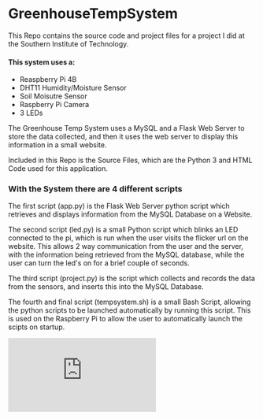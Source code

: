 <h1> GreenhouseTempSystem</h1>
<p>
This Repo contains the source code and project files for a project I did at the Southern Institute of Technology.
</p>
<h4>This system uses a:</h4>
<ul><li> Reaspberry Pi 4B</li>
 <li>DHT11 Humidity/Moisture Sensor</li>
 <li>Soil Moisutre Sensor</li>
 <li>Raspberry Pi Camera</li>
 <Li>3 LEDs</li></ul>
<p>
The Greenhouse Temp System uses a MySQL and a Flask Web Server to store the data collected, and then it uses
the web server to display this information in a small website.

Included in this Repo is the Source Files, which are the Python 3 and HTML Code used for this application.
</p>
<h3>With the System there are 4 different scripts</h3>

<p>
The first script (app.py) is the Flask Web Server python script which retrieves and displays information from the MySQL Database on a Website.
</p>
<p>
The second script (led.py) is a small Python script which blinks an LED connected to the pi, which is run when the user visits the flicker url on the website. This allows 2 way communication from the user and the server, with the information being retrieved from the MySQL database, while the user can turn the led's on for a brief couple of seconds.
</p>
<p>
The third script (project.py) is the script which collects and records the data from the sensors, and inserts this into the MySQL Database.
</p>
<p>
The fourth and final script (tempsystem.sh) is a small Bash Script, allowing the python scripts to be launched automatically by running this script. This is used on the Raspberry Pi to allow the user to automatically launch the scipts on startup.
</p>
  <iframe src="https://youtu.be/HdIvgRtLvS0" frameborder="0" allowfullscreen="true"> </iframe>
